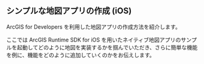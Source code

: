 ## シンプルな地図アプリの作成 (iOS)

ArcGIS for Developers を利用した地図アプリの作成方法を紹介します。

ここでは ArcGIS Runtime SDK for iOS を用いたネイティブ地図アプリのサンプルを起動してどのように地図を実装するかを掴んでいただき、さらに簡単な機能を例に、機能をどのように追加していくのかをお伝えします。
